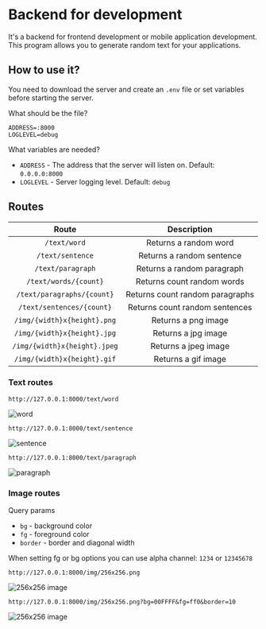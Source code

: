 # Backend for development

It's a backend for frontend development or mobile application development. This program allows you to generate random text for your applications.

## How to use it?

You need to download the server and create an `.env` file or set variables before starting the server.

What should be the file?

```env
ADDRESS=:8000
LOGLEVEL=debug
```

What variables are needed?

* `ADDRESS` - The address that the server will listen on. Default: `0.0.0.0:8000`
* `LOGLEVEL` - Server logging level. Default: `debug`

## Routes

|           **Route**          |         **Description**         |
|:----------------------------:|:-------------------------------:|
| `/text/word`                 | Returns a random word           |
| `/text/sentence`             | Returns a random sentence       |
| `/text/paragraph`            | Returns a random paragraph      |
| `/text/words/{count}`        | Returns count random words      |
| `/text/paragraphs/{count}`   | Returns count random paragraphs |
| `/text/sentences/{count}`    | Returns count random sentences  |
| `/img/{width}x{height}.png`  | Returns a png image             |
| `/img/{width}x{height}.jpg`  | Returns a jpg image             |
| `/img/{width}x{height}.jpeg` | Returns a jpeg image            |
| `/img/{width}x{height}.gif`  | Returns a gif image             |

### Text routes

`http://127.0.0.1:8000/text/word`

![word](https://imgur.com/iAHbQMA.png)

`http://127.0.0.1:8000/text/sentence`

![sentence](https://imgur.com/g4UyvKL.png)

`http://127.0.0.1:8000/text/paragraph`

![paragraph](https://imgur.com/xQWqyJo.png)

### Image routes

Query params

* `bg` - background color
* `fg` - foreground color
* `border` - border and diagonal width

When setting fg or bg options you can use alpha channel: `1234` or `12345678`

`http://127.0.0.1:8000/img/256x256.png`

![256x256 image](https://imgur.com/E2jD5rm.png)

`http://127.0.0.1:8000/img/256x256.png?bg=00FFFF&fg=ff0&border=10`

![256x256 image](https://imgur.com/BVdtFre.png)

